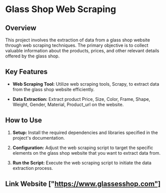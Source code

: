# Glass Shop Web Scraping

## Overview

This project involves the extraction of data from a glass shop website through web scraping techniques. The primary objective is to collect valuable information about the products, prices, and other relevant details offered by the glass shop.

## Key Features

- **Web Scraping Tool:** Utilize web scraping tools, Scrapy, to extract data from the glass shop website efficiently.

- **Data Extraction:** Extract product     Price, Size, Color, Frame, Shape, Weight, Gender, Material, Product_url on the website. 

## How to Use

1. **Setup:** Install the required dependencies and libraries specified in the project's documentation.

2. **Configuration:** Adjust the web scraping script to target the specific elements on the glass shop website that you want to extract data from.

3. **Run the Script:** Execute the web scraping script to initiate the data extraction process.

## Link Website ["https://www.glassesshop.com"]
